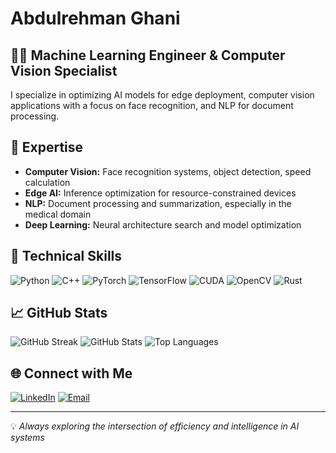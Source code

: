 # Abdulrehman Ghani

## 👨‍💻 Machine Learning Engineer & Computer Vision Specialist

I specialize in optimizing AI models for edge deployment, computer vision applications with a focus on face recognition, and NLP for document processing.

## 🔭 Expertise

- **Computer Vision:** Face recognition systems, object detection, speed calculation
- **Edge AI:** Inference optimization for resource-constrained devices
- **NLP:** Document processing and summarization, especially in the medical domain
- **Deep Learning:** Neural architecture search and model optimization

## 🚀 Technical Skills

![Python](https://img.shields.io/badge/Python-3776AB?style=for-the-badge&logo=python&logoColor=white)
![C++](https://img.shields.io/badge/C++-00599C?style=for-the-badge&logo=cplusplus&logoColor=white)
![PyTorch](https://img.shields.io/badge/PyTorch-EE4C2C?style=for-the-badge&logo=pytorch&logoColor=white)
![TensorFlow](https://img.shields.io/badge/TensorFlow-FF6F00?style=for-the-badge&logo=tensorflow&logoColor=white)
![CUDA](https://img.shields.io/badge/CUDA-76B900?style=for-the-badge&logo=nvidia&logoColor=white)
![OpenCV](https://img.shields.io/badge/OpenCV-5C3EE8?style=for-the-badge&logo=opencv&logoColor=white)
![Rust](https://img.shields.io/badge/Rust-000000?style=for-the-badge&logo=rust&logoColor=white)

## 📈 GitHub Stats

![GitHub Streak](https://github-readme-streak-stats.herokuapp.com/?user=Abdulrehmanghani&theme=radical)
![GitHub Stats](https://github-readme-stats.vercel.app/api?username=Abdulrehmanghani&show_icons=true&theme=radical&include_all_commits=true)
![Top Languages](https://github-readme-stats.vercel.app/api/top-langs/?username=Abdulrehmanghani&layout=compact&theme=radical&count_weight=1&size_weight=0)

## 🌐 Connect with Me

[![LinkedIn](https://img.shields.io/badge/LinkedIn-0077B5?style=for-the-badge&logo=linkedin&logoColor=white)](https://linkedin.com/in/your-linkedin-profile)
[![Email](https://img.shields.io/badge/Email-D14836?style=for-the-badge&logo=gmail&logoColor=white)](mailto:your.email@example.com)

---

💡 *Always exploring the intersection of efficiency and intelligence in AI systems*
